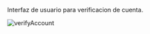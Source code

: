 Interfaz de usuario para verificacion de cuenta.

![verifyAccount](https://github.com/ezomoza/Verify-accountUI/assets/114027093/aad989fb-21e7-402a-be37-c466c4120424)
